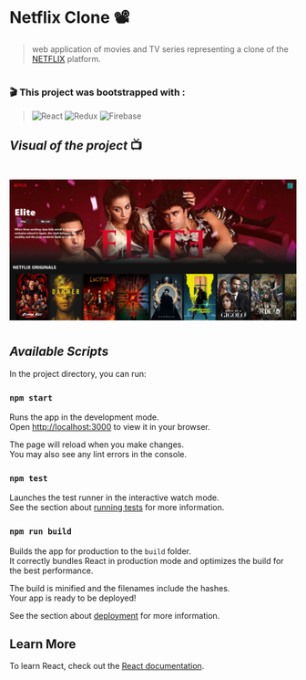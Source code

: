 # **Netflix Clone** 📽️

> web application of movies and TV series representing a clone of the [NETFLIX](www.netflix.com) platform.

#

### 🎬 **This project was bootstrapped with :**

<!-- [Create React App](https://github.com/facebook/create-react-app), using the [Redux](https://redux.js.org/) and [Redux Toolkit](https://redux-toolkit.js.org/) template. -->

> ![React](https://img.shields.io/badge/react-%2320232a.svg?style=for-the-badge&logo=react&logoColor=%2361DAFB) ![Redux](https://img.shields.io/badge/redux-%23593d88.svg?style=for-the-badge&logo=redux&logoColor=white) ![Firebase](https://img.shields.io/badge/Firebase-fb8500?style=for-the-badge&logo=Firebase&logoColor=ffd60a)

## _Visual of the project_ 📺

#

<img src="./public/img-readme-netflix-clone.png" 
alt="render of hero section Netflix clone" />

#

<!--
💳⚙️🔗🎥🪄📺📼🔊
! ERROR
: WARNING in ./node_modules/@firebase/util/dist/index.esm2017.js 741:19-44
: Critical dependency: the request of a dependency is an expression
! FIX WITH
+ npm install request@2.79.0 --save
-->

## _Available Scripts_

In the project directory, you can run:

### `npm start`

Runs the app in the development mode.\
Open [http://localhost:3000](http://localhost:3000) to view it in your browser.

The page will reload when you make changes.\
You may also see any lint errors in the console.

### `npm test`

Launches the test runner in the interactive watch mode.\
See the section about [running tests](https://facebook.github.io/create-react-app/docs/running-tests) for more information.

### `npm run build`

Builds the app for production to the `build` folder.\
It correctly bundles React in production mode and optimizes the build for the best performance.

The build is minified and the filenames include the hashes.\
Your app is ready to be deployed!

See the section about [deployment](https://facebook.github.io/create-react-app/docs/deployment) for more information.

## Learn More

To learn React, check out the [React documentation](https://reactjs.org/).
